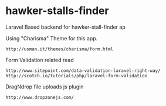 hawker-stalls-finder
====================

Laravel Based backend for hawker-stall-finder ap

Using "Charisma" Theme for this app.

    http://usman.it/themes/charisma/form.html

Form Validation related read

    http://www.sitepoint.com/data-validation-laravel-right-way/
    http://scotch.io/tutorials/php/laravel-form-validation
    
DragNdrop file uploads js plugin
    
    http://www.dropzonejs.com/
    